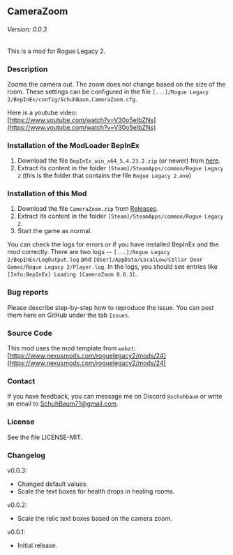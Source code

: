 ## CameraZoom
###### Version: 0.0.3
This is a mod for Rogue Legacy 2.

### Description
Zooms the camera out. The zoom does not change based on the size of the room. These settings can be configured in the file `[...]/Rogue Legacy 2/BepInEx/config/SchuhBaum.CameraZoom.cfg`.

Here is a youtube video:  
[https://www.youtube.com/watch?v=V30o5eIbZNs](https://www.youtube.com/watch?v=V30o5eIbZNs)

### Installation of the ModLoader BepInEx
1. Download the file `BepInEx_win_x64_5.4.23.2.zip` (or newer) from [here](https://github.com/BepInEx/BepInEx/releases).  
2. Extract its content in the folder `[Steam]/SteamApps/common/Rogue Legacy 2` (this is the folder that contains the file `Rogue Legacy 2.exe`)

### Installation of this Mod
1. Download the file `CameraZoom.zip` from [Releases](https://github.com/SchuhBaum/CameraZoom/releases/tag/v0.0.3).
2. Extract its content in the folder `[Steam]/SteamApps/common/Rogue Legacy 2`.
3. Start the game as normal.

You can check the logs for errors or if you have installed BepInEx and the mod correctly. There are two logs -- `[...]/Rogue Legacy 2/BepInEx/LogOutput.log` and `[User]/AppData/LocalLow/Cellar Door Games/Rogue Legacy 2/Player.log`.
In the logs, you should see entries like `[Info:BepInEx] Loading [CameraZoom 0.0.3]`.

### Bug reports
Please describe step-by-step how to reproduce the issue. You can post them here on GitHub under the tab `Issues`.

### Source Code
This mod uses the mod template from `wobat`:  
[https://www.nexusmods.com/roguelegacy2/mods/24](https://www.nexusmods.com/roguelegacy2/mods/24)

### Contact
If you have feedback, you can message me on Discord `@schuhbaum` or write an email to SchuhBaum71@gmail.com.

### License
See the file LICENSE-MIT.

### Changelog
v0.0.3:
- Changed default values.
- Scale the text boxes for health drops in healing rooms.

v0.0.2:
- Scale the relic text boxes based on the camera zoom.

v0.0.1:
- Initial release.
